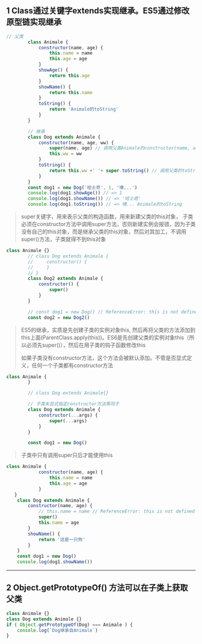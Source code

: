 ## 1 Class通过关键字extends实现继承。ES5通过修改原型链实现继承

```js
// 父类
        class Animale {
            constructor(name, age) {
                this.name = name
                this.age = age
            }
            showAge() {
                return this.age
            }
            showName() {
                return this.name
            }
            toString() {
                return 'Animale的toString'
            }
        }

        // 继承
        class Dog extends Animale {
            constructor(name, age, ww) {
                super(name, age) // 调用父类Animale的constructor(name, age)
                this.ww = ww
            }
            toString() {
                return this.ww +' '+ super.toString() // 调用父类的toString
            }
        }
        const dog1 = new Dog('哈士奇', 1, '噢...')
        console.log(dog1.showAge()) // => 1
        console.log(dog1.showName()) // => '哈士奇'
        console.log(dog1.toString()) // => 噢... Animale的toString
```

> super关键字，用来表示父类的构造函数，用来新建父类的this对象， 子类必须在constructor方法中调用super方法，否则新建实例会报错，因为子类没有自己的this对象，而是继承父类的this对象，然后对其加工，不调用super\(\)方法，子类就得不到this对象

```js
class Animale {}
        // class Dog extends Animale {
        //     constructor() {
        //     }
        // }
        class Dog2 extends Animale {
            constructor() {
                super()
            }
        }

        // const dog1 = new Dog() // ReferenceError: this is not defined
        const dog2 = new Dog2()
```

> ES5的继承，实质是先创建子类的实例对象this, 然后再将父类的方法添加到this上面\(ParentClass.apply\(this\)\)。ES6是先创建父类的实例对象this（所以必须先super\(\)），然后在用子类的钩子函数修改this
>
> 如果子类没有constructor方法，这个方法会被默认添加。不管是否显式定义，任何一个子类都有constructor方法

```js
class Animale {
        }

        // class Dog extends Animale{}

        // 子类未显式指定constructor方法等同于
        class Dog extends Animale {
            constructor(...args) {
                super(...args)
            }
        }

        const dog1 = new Dog()
```

> 子类中只有调用super只后才能使用this

```js
class Animale {
            constructor(name, age) {
                this.name = name
                this.age = age
            }
   }
    class Dog extends Animale {
        constructor(name, age) {
            // this.name = name // ReferenceError: this is not defined
            super()
            this.name = age
        }
        showName() {
            return '这是一只狗'
        }
    }
    const dog1 = new Dog()
    console.log(dog1.showName())
```

---

## 2 Object.getPrototypeOf\(\) 方法可以在子类上获取父类

```js
class Animale {}
class Dog extends Animale {}
if ( Object.getPrototypeOf(Dog) === Animale ) {
    console.log(`Dog继承自Animale`)
}
```



